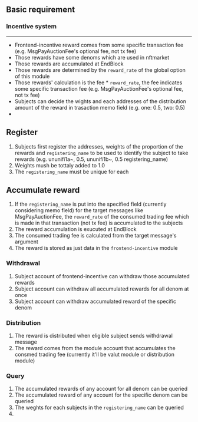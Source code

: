 ## Basic requirement

### Incentive system

---

- Frontend-incentive reward comes from some specific transaction fee (e.g. MsgPayAuctionFee's optional fee, not tx fee)
- Those rewards have some denoms which are used in nftmarket
- Those rewards are accumulated at EndBlock
- Those rewards are determined by the `reward_rate` of the global option of this module
- Those rewards' calculation is the fee * `reward_rate`, the fee indicates some specific transaction fee (e.g. MsgPayAuctionFee's optional fee, not tx fee)
- Subjects can decide the wights and each addresses of the distribution amount of the reward in trasaction memo field (e.g. one: 0.5, two: 0.5)
- 
## Register

1. Subjects first register the addresses, weights of the proportion of the rewards and `registering_name` to be used to identify the subject to take rewards (e.g. ununifi1a~, 0.5, ununifi1b~, 0.5 registering_name)
1. Weights mush be tottaly added to 1.0
1. The `registering_name` must be unique for each

## Accumulate reward

1. If the `registering_name` is put into the specified field (currently considering memo field) for the target messages like MsgPayAuctionFee, the `reward_rate` of the consumed trading fee which is made in that transaction (not tx fee) is accumulated to the subjects
1. The reward accumulation is exucuted at EndBlock
1. The consumed trading fee is calculated from the target message's argument
1. The reward is stored as just data in the `frontend-incentive` module

### Withdrawal

1. Subject account of frontend-incentive can withdraw those accumulated rewards
1. Subject account can withdraw all accumulated rewards for all denom at once
1. Subject account can withdraw accumulated reward of the specific denom

### Distribution

1. The reward is distributed when eligible subject sends withdrawal message
1. The reward comes from the module account that accumulates the consmed trading fee (currently it'll be valut module or distribution module)


### Query

1. The accumulated rewards of any account for all denom can be queried
1. The accumulated reward of any account for the specific denom can be queried
1. The weghts for each subjects in the `registering_name` can be queried
1. 
